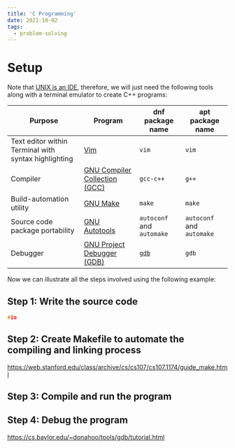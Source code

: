 ```yaml
---
title: 'C Programming'
date: 2021-10-02
tags:
  - problem-solving
---
```


# Setup

Note that [UNIX is an IDE](https://daveparillo.github.io/intermediate-cpp/back-matter/app-a/toctree.html), therefore, we will just need the following tools along with a terminal emulator to create C++ programs:

| Purpose | Program | dnf package name | apt package name |
|---------| ------- | ------------ |-------------- |
| Text editor within Terminal with syntax highlighting| [Vim](https://fedoraproject.org/wiki/Vim) | `vim` | `vim` |
| Compiler | [GNU Compiler Collection (GCC)](https://developer.fedoraproject.org/tech/languages/c/cpp_installation.html) | `gcc-c++`| `g++`|
| Build-automation utility | [GNU Make](https://www.gnu.org/software/make/) | `make` | `make` |
| Source code package portability | [GNU Autotools](https://developer.fedoraproject.org/tech/languages/c/autotools.html) | `autoconf` and `automake`|`autoconf` and `automake`|
| Debugger | [GNU Project Debugger (GDB)](https://www.gnu.org/software/gdb/) | [`gdb`](https://src.fedoraproject.org/rpms/gdb) |`gdb`|

Now we can illustrate all the steps involved using the following example:

## Step 1: Write the source code

````cpp
#io
````
## Step 2: Create Makefile to automate the compiling and linking process

https://web.stanford.edu/class/archive/cs/cs107/cs107.1174/guide_make.html

## Step 3: Compile and run the program

## Step 4: Debug the program

https://cs.baylor.edu/~donahoo/tools/gdb/tutorial.html
